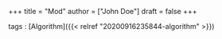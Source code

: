 +++
title = "Mod"
author = ["John Doe"]
draft = false
+++

tags
: [Algorithm]({{< relref "20200916235844-algorithm" >}})
